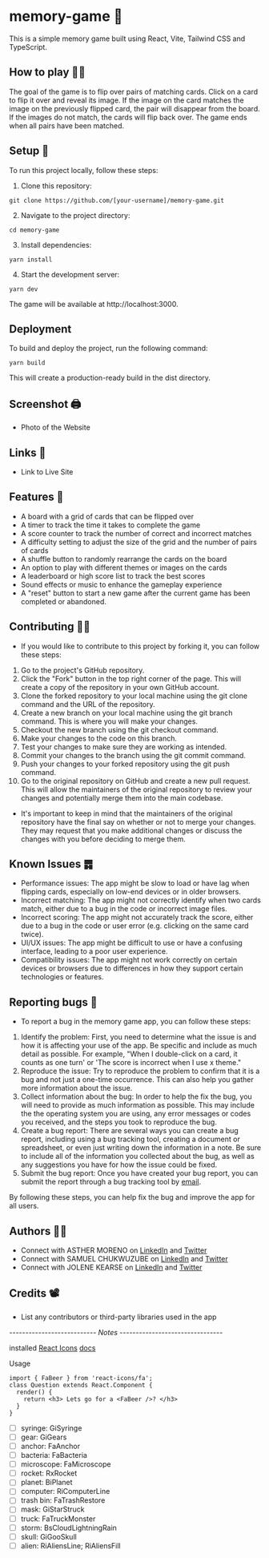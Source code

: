 # memory-game 🧠

This is a simple memory game built using React, Vite, Tailwind CSS and TypeScript.

## How to play ⛹🏼

The goal of the game is to flip over pairs of matching cards. Click on a card to flip it over and reveal its image. If the image on the card matches the image on the previously flipped card, the pair will disappear from the board. If the images do not match, the cards will flip back over. The game ends when all pairs have been matched.

## Setup 🏁

To run this project locally, follow these steps:

1. Clone this repository:

`git clone https://github.com/[your-username]/memory-game.git`

2. Navigate to the project directory:

`cd memory-game`

3. Install dependencies:

`yarn install`

4. Start the development server:

`yarn dev`

The game will be available at http://localhost:3000.

## Deployment

To build and deploy the project, run the following command:

`yarn build`

This will create a production-ready build in the dist directory.

## Screenshot 🖨️

- Photo of the Website

## Links 🔗

- Link to Live Site

## Features 📡

- A board with a grid of cards that can be flipped over
- A timer to track the time it takes to complete the game
- A score counter to track the number of correct and incorrect matches
- A difficulty setting to adjust the size of the grid and the number of pairs of cards
- A shuffle button to randomly rearrange the cards on the board
- An option to play with different themes or images on the cards
- A leaderboard or high score list to track the best scores
- Sound effects or music to enhance the gameplay experience
- A "reset" button to start a new game after the current game has been completed or abandoned.

## Contributing 👯‍♂️

- If you would like to contribute to this project by forking it, you can follow these steps:

1. Go to the project's GitHub repository.
2. Click the "Fork" button in the top right corner of the page. This will create a copy of the repository in your own GitHub account.
3. Clone the forked repository to your local machine using the git clone command and the URL of the repository.
4. Create a new branch on your local machine using the git branch command. This is where you will make your changes.
5. Checkout the new branch using the git checkout command.
6. Make your changes to the code on this branch.
7. Test your changes to make sure they are working as intended.
8. Commit your changes to the branch using the git commit command.
9. Push your changes to your forked repository using the git push command.
10. Go to the original repository on GitHub and create a new pull request. This will allow the maintainers of the original repository to review your changes and potentially merge them into the main codebase.

- It's important to keep in mind that the maintainers of the original repository have the final say on whether or not to merge your changes. They may request that you make additional changes or discuss the changes with you before deciding to merge them.

## Known Issues ䷅

- Performance issues: The app might be slow to load or have lag when flipping cards, especially on low-end devices or in older browsers.
- Incorrect matching: The app might not correctly identify when two cards match, either due to a bug in the code or incorrect image files.
- Incorrect scoring: The app might not accurately track the score, either due to a bug in the code or user error (e.g. clicking on the same card twice).
- UI/UX issues: The app might be difficult to use or have a confusing interface, leading to a poor user experience.
- Compatibility issues: The app might not work correctly on certain devices or browsers due to differences in how they support certain technologies or features.

## Reporting bugs 🐛

- To report a bug in the memory game app, you can follow these steps:

1. Identify the problem: First, you need to determine what the issue is and how it is affecting your use of the app. Be specific and include as much detail as possible. For example, "When I double-click on a card, it counts as one turn' or 'The score is incorrect when I use x theme."
2. Reproduce the issue: Try to reproduce the problem to confirm that it is a bug and not just a one-time occurrence. This can also help you gather more information about the issue.
3. Collect information about the bug: In order to help the fix the bug, you will need to provide as much information as possible. This may include the the operating system you are using, any error messages or codes you received, and the steps you took to reproduce the bug.
4. Create a bug report: There are several ways you can create a bug report, including using a bug tracking tool, creating a document or spreadsheet, or even just writing down the information in a note. Be sure to include all of the information you collected about the bug, as well as any suggestions you have for how the issue could be fixed.
5. Submit the bug report: Once you have created your bug report, you can submit the report through a bug tracking tool by <a href="mailto:hello@ashmoreno.dev">email</a>.

By following these steps, you can help fix the bug and improve the app for all users.

## Authors 👸🏼

- Connect with ASTHER MORENO on [LinkedIn](https://www.linkedin.com/in/asthermoreno10/) and [Twitter](https://twitter.com/sexy_gravy)
- Connect with SAMUEL CHUKWUZUBE on [LinkedIn](https://www.linkedin.com/in/princemuel) and [Twitter](https://twitter.com/iamprincemuel)
- Connect with JOLENE KEARSE on [LinkedIn](https://www.linkedin.com/in/jolene-kearse-2562ba218) and [Twitter](https://twitter.com/FromJolene)

## Credits 📽️

- List any contributors or third-party libraries used in the app

--------------------------- _Notes_ --------------------------------

installed [React Icons](https://www.npmjs.com/package/react-icons) [docs](https://react-icons.github.io/react-icons/search?q=alien)

Usage

```
import { FaBeer } from 'react-icons/fa';
class Question extends React.Component {
  render() {
    return <h3> Lets go for a <FaBeer />? </h3>
  }
}
```

- [ ] syringe: GiSyringe
- [ ] gear: GiGears
- [ ] anchor: FaAnchor
- [ ] bacteria: FaBacteria
- [ ] microscope: FaMicroscope
- [ ] rocket: RxRocket
- [ ] planet: BiPlanet
- [ ] computer: RiComputerLine
- [ ] trash bin: FaTrashRestore
- [ ] mask: GiStarStruck
- [ ] truck: FaTruckMonster
- [ ] storm: BsCloudLightningRain
- [ ] skull: GiGooSkull
- [ ] alien: RiAliensLine; RiAliensFill
